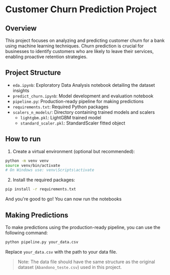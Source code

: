 # Customer Churn Prediction Project

## Overview
This project focuses on analyzing and predicting customer churn for a bank using machine learning techniques. Churn prediction is crucial for businesses to identify customers who are likely to leave their services, enabling proactive retention strategies.

## Project Structure
- `eda.ipynb`: Exploratory Data Analysis notebook detailing the dataset insights
- `predict_churn.ipynb`: Model development and evaluation notebook
- `pipeline.py`: Production-ready pipeline for making predictions
- `requirements.txt`: Required Python packages
- `scalers_n_models/`: Directory containing trained models and scalers
  - `lightgbm.pkl`: LightGBM trained model
  - `standard_scaler.pkl`: StandardScaler fitted object
  
## How to run 
1. Create a virtual environment (optional but recommended):
```sh
python -m venv venv
source venv/bin/activate
# On Windows use: venv\Scripts\activate
```

2. Install the required packages:
```sh
pip install -r requirements.txt
```
And you're good to go! You can now run the notebooks

## Making Predictions
To make predictions using the production-ready pipeline, you can use the following command:
```sh
python pipeline.py your_data.csv
```
Replace `your_data.csv` with the path to your data file. 

> Note: The data file should have the same structure as the original dataset (`Abandono_teste.csv`) used in this project.


